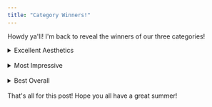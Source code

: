 ```yaml
---
title: "Category Winners!"
---
```


Howdy ya'll! I'm back to reveal the winners of our three categories!

<details>
    <summary>Excellent Aesthetics</summary>
    Our first winner is...

    <b> Sun and Moon in the Sky </b> by @Teagodess224

    <img src="/assets/jam/1/Jam_Sun_And_Moon.png" alt="Sun And Moon Image">
    
    "Sun and moon and stars take over the skies" - @Teagodess224

</details>

<br>

<details>
    <summary>Most Impressive</summary>
    The entry that just blew me away with the amount of effort put in....

    <b> Brightest Midnight </b> by A. Morrissey

    <img src="/assets/jam/1/Embroidery.jpg" alt="Brightest Midnight">
</details>

<br>

<details>
    <summary>Best Overall</summary>
    Entry voted first place out of all was...
    <b> Brightest Midnight </b> by A. Morrissey

    <img src="/assets/jam/1/Embroidery.jpg" alt="Sun And Moon Image">

    So good we put it twice

</details>

<br>
<span title="Or is it?" display=inline>That's all for this post!</span> 
<span title="(it is)" display=inline>Hope you all have a great summer!</span> 